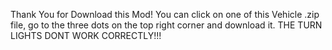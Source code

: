 Thank You for Download this Mod! You can click on one of this Vehicle .zip file, go to the three dots on the top right corner and download it. THE TURN LIGHTS DONT WORK CORRECTLY!!!
